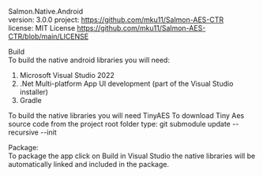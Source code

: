 Salmon.Native.Android  
version: 3.0.0
project: https://github.com/mku11/Salmon-AES-CTR  
license: MIT License https://github.com/mku11/Salmon-AES-CTR/blob/main/LICENSE  
  
Build  
To build the native android libraries you will need:  
1. Microsoft Visual Studio 2022  
2. .Net Multi-platform App UI development (part of the Visual Studio installer)  
3. Gradle  
  
To build the native libraries you will need TinyAES 
To download Tiny Aes source code from the project root folder type:
git submodule update --recursive --init
  
Package:  
To package the app click on Build in Visual Studio the native libraries will be automatically linked and included in the package.  
  